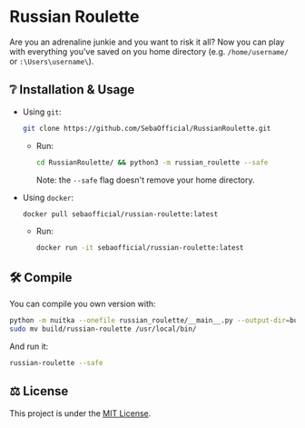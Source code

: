# Russian Roulette
Are you an adrenaline junkie and you want to risk it all?
Now you can play with everything you've saved on you home directory (e.g. `/home/username/` or `:\Users\username\`).

## ❔ Installation & Usage
* Using `git`:
    ```bash
    git clone https://github.com/SebaOfficial/RussianRoulette.git
    ```

    - Run:
        ```bash
        cd RussianRoulette/ && python3 -m russian_roulette --safe
        ```
        Note: the `--safe` flag doesn't remove your home directory.

* Using `docker`:
    ```bash
    docker pull sebaofficial/russian-roulette:latest
    ```

    - Run:
        ```bash
        docker run -it sebaofficial/russian-roulette:latest
        ```

## 🛠 Compile
You can compile you own version with:
```bash
python -m nuitka --onefile russian_roulette/__main__.py --output-dir=build --output-filename=russian-roulette && \
sudo mv build/russian-roulette /usr/local/bin/
```
And run it:
```bash
russian-roulette --safe
```

## ⚖️ License
This project is under the [MIT License](https://github.com/SebaOfficial/RussianRoulette/blob/main/LICENSE).
